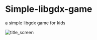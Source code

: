 # Simple-libgdx-game
a simple libgdx game for kids

![title_screen](https://user-images.githubusercontent.com/60822926/104059414-97c46500-51f5-11eb-8312-cfb4d031455c.png)
